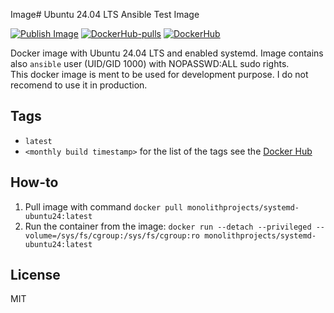 Image# Ubuntu 24.04 LTS Ansible Test Image

[![Publish Image](https://github.com/MonolithProjects/docker-systemd-ubuntu24/actions/workflows/publish.yml/badge.svg)](https://github.com/MonolithProjects/docker-systemd-ubuntu24/actions/workflows/publish.yml)
[![DockerHub-pulls](https://img.shields.io/docker/pulls/monolithprojects/systemd-ubuntu24)](https://hub.docker.com/repository/docker/monolithprojects/systemd-ubuntu24)
[![DockerHub](https://img.shields.io/docker/image-size/monolithprojects/systemd-ubuntu24)](https://hub.docker.com/repository/docker/monolithprojects/systemd-ubuntu24)

Docker image with Ubuntu 24.04 LTS and enabled systemd. Image contains also `ansible` user (UID/GID 1000) with NOPASSWD:ALL sudo rights.  
This docker image is ment to be used for development purpose. I do not recomend to use it in production.

## Tags

- `latest`  
- `<monthly build timestamp>` for the list of the tags see the [Docker Hub](https://hub.docker.com/repository/docker/monolithprojects/systemd-ubuntu24/tags?page=1)

## How-to

  1. Pull image with command `docker pull monolithprojects/systemd-ubuntu24:latest`  
  2. Run the container from the image: `docker run --detach --privileged --volume=/sys/fs/cgroup:/sys/fs/cgroup:ro monolithprojects/systemd-ubuntu24:latest`  

## License

MIT
